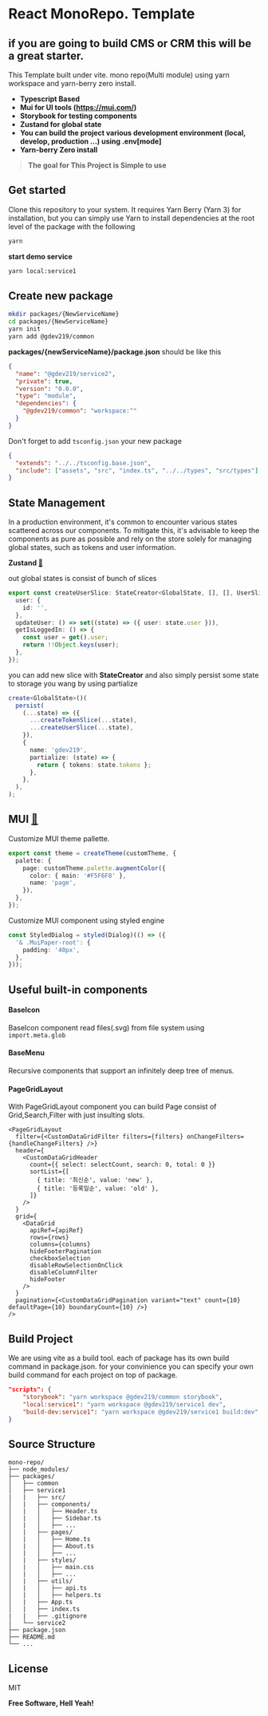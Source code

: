 # React MonoRepo. Template

## if you are going to build CMS or CRM this will be a great starter.

This Template built under vite. mono repo(Multi module) using yarn workspace and yarn-berry zero install.

- **Typescript Based**
- **Mui for UI tools (https://mui.com/)**
- **Storybook for testing components**
- **Zustand for global state**
- **You can build the project various development environment (local, develop, production ...) using .env\[mode]**
- **Yarn-berry Zero install**
  <br/>

> **The goal for This Project is Simple to use**

## Get started

Clone this repository to your system.
It requires Yarn Berry (Yarn 3) for installation, but you can simply use Yarn to install dependencies at the root level of the package with the following

```sh
yarn
```

**start demo service**

```sh
yarn local:service1
```

## Create new package

```sh
mkdir packages/{NewServiceName}
cd packages/{NewServiceName}
yarn init
yarn add @gdev219/common
```

**packages/{newServiceName}/package.json** should be like this

```json
{
  "name": "@gdev219/service2",
  "private": true,
  "version": "0.0.0",
  "type": "module",
  "dependencies": {
    "@gdev219/common": "workspace:^"
  }
}
```

Don't forget to add <code>tsconfig.json</code> your new package

```json
{
  "extends": "../../tsconfig.base.json",
  "include": ["assets", "src", "index.ts", "../../types", "src/types"]
}
```

## State Management

In a production environment, it's common to encounter various states scattered across our components. To mitigate this, it's advisable to keep the components as pure as possible and rely on the store solely for managing global states, such as tokens and user information.

**Zustand [🔗](https://github.com/pmndrs/zustand)**

out global states is consist of bunch of slices

```typescript
export const createUserSlice: StateCreator<GlobalState, [], [], UserSlice> = (set, get) => ({
  user: {
    id: '',
  },
  updateUser: () => set((state) => ({ user: state.user })),
  getIsLoggedIn: () => {
    const user = get().user;
    return !!Object.keys(user);
  },
});
```

you can add new slice with **StateCreator**
and also simply persist some state to storage you wang by using partialize

```typescript
create<GlobalState>()(
  persist(
    (...state) => ({
      ...createTokenSlice(...state),
      ...createUserSlice(...state),
    }),
    {
      name: 'gdev219',
      partialize: (state) => {
        return { tokens: state.tokens };
      },
    },
  ),
);
```

## MUI [🔗](https://mui.com/)

Customize MUI theme pallette.

```typescript
export const theme = createTheme(customTheme, {
  palette: {
    page: customTheme.palette.augmentColor({
      color: { main: '#F5F6F8' },
      name: 'page',
    }),
  },
});
```

Customize MUI component using styled engine

```typescript
const StyledDialog = styled(Dialog)(() => ({
  '& .MuiPaper-root': {
    padding: '40px',
  },
}));
```

## Useful built-in components

<H4>BaseIcon</H4>

BaseIcon component read files(.svg) from file system using <code>import.meta.glob</code>

<H4>BaseMenu</H4>

Recursive components that support an infinitely deep tree of menus.

<H4>PageGridLayout</H4>

With PageGridLayout component you can build Page consist of Grid,Search,Filter with just insulting slots.

```tsx
<PageGridLayout
  filter={<CustomDataGridFilter filters={filters} onChangeFilters={handleChangeFilters} />}
  header={
    <CustomDataGridHeader
      count={{ select: selectCount, search: 0, total: 0 }}
      sortList={[
        { title: '최신순', value: 'new' },
        { title: '등록일순', value: 'old' },
      ]}
    />
  }
  grid={
    <DataGrid
      apiRef={apiRef}
      rows={rows}
      columns={columns}
      hideFooterPagination
      checkboxSelection
      disableRowSelectionOnClick
      disableColumnFilter
      hideFooter
    />
  }
  pagination={<CustomDataGridPagination variant="text" count={10} defaultPage={10} boundaryCount={10} />}
/>
```

## Build Project

We are using vite as a build tool. each of package has its own build command in package.json. for your convinience you can specify your own build command for each project on top of package.

```json
"scripts": {
    "storybook": "yarn workspace @gdev219/common storybook",
    "local:service1": "yarn workspace @gdev219/service1 dev",
    "build-dev:service1": "yarn workspace @gdev219/service1 build:dev"
}
```

## Source Structure

```
mono-repo/
├── node_modules/
├── packages/
│   ├── common
│   ├── service1
|   |   ├── src/
│   |   ├── components/
│   |   │   ├── Header.ts
│   |   │   ├── Sidebar.ts
│   |   │   ├── ...
│   |   ├── pages/
│   |   │   ├── Home.ts
│   |   │   ├── About.ts
│   |   │   ├── ...
│   |   ├── styles/
│   |   │   ├── main.css
│   |   │   ├── ...
│   |   ├── utils/
│   |   │   ├── api.ts
│   |   │   ├── helpers.ts
│   |   ├── App.ts
│   |   ├── index.ts
|   |   ├── .gitignore
│   └── service2
├── package.json
├── README.md
└── ...
```

## License

MIT

**Free Software, Hell Yeah!**
